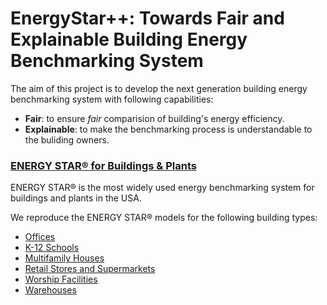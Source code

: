 # EnergyStar++: Towards Fair and Explainable Building Energy Benchmarking System

The aim of this project is to develop the next generation building energy benchmarking system with following capabilities:

 - **Fair**: to ensure *fair* comparision of building's energy efficiency.
 - **Explainable**: to make the benchmarking process is understandable to the buliding owners. 
 
### [ENERGY STAR® for Buildings & Plants](https://www.energystar.gov/buildings)
ENERGY STAR® is the most widely used energy benchmarking system for buildings and plants in the USA. 

We reproduce the ENERGY STAR® models for the following building types:
 - [Offices](https://github.com/buds-lab/EnergyStarPlusPlus/blob/master/CBECS/office.md)
 - [K-12 Schools](https://github.com/buds-lab/EnergyStarPlusPlus/blob/master/CBECS/k12school.md)
 - [Multifamily Houses](https://github.com/buds-lab/EnergyStarPlusPlus/blob/master/CBECS/multifamily.md)
 - [Retail Stores and Supermarkets](https://github.com/buds-lab/EnergyStarPlusPlus/blob/master/CBECS/retail.md)
 - [Worship Facilities](https://github.com/buds-lab/EnergyStarPlusPlus/blob/master/CBECS/worship.md)
 - [Warehouses](https://github.com/buds-lab/EnergyStarPlusPlus/blob/master/CBECS/warehouse.md)
 
 
